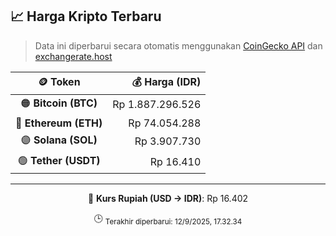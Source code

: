 

<!-- HARGA_KRIPTO -->
## 📈 Harga Kripto Terbaru

> Data ini diperbarui secara otomatis menggunakan [CoinGecko API](https://www.coingecko.com/) dan [exchangerate.host](https://exchangerate.host/)

<div align="center">

| 🪙 Token | 💰 Harga (IDR) |
|:------:|---------------:|
| 🟠 **Bitcoin (BTC)**   | Rp 1.887.296.526 |
| 🔵 **Ethereum (ETH)**  | Rp 74.054.288 |
| 🟣 **Solana (SOL)**    | Rp 3.907.730 |
| 🟢 **Tether (USDT)**   | Rp 16.410 |

---

💱 **Kurs Rupiah (USD → IDR)**: Rp 16.402

🕒 <sub>Terakhir diperbarui: 12/9/2025, 17.32.34</sub>

</div>
<!-- /HARGA_KRIPTO -->